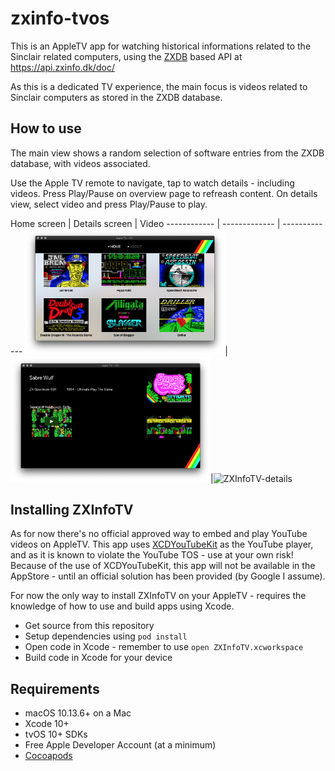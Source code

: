 # zxinfo-tvos
This is an AppleTV app for watching historical informations related to the Sinclair related computers, using the [ZXDB](https://github.com/zxdb/ZXDB) based API at https://api.zxinfo.dk/doc/

As this is a dedicated TV experience, the main focus is videos related to Sinclair computers as stored in the ZXDB database.

## How to use
The main view shows a random selection of software entries from the ZXDB database, with videos associated.

Use the Apple TV remote to navigate, tap to watch details - including videos. Press Play/Pause on overview page to refreash content. On details view, select video and press Play/Pause to play.

Home screen | Details screen | Video
------------ | ------------- | -------------
<img width="320" alt="ZXInfoTV-home" src="doc/assets/ZXInfoTV-home.png">|<img width="320" alt="ZXInfoTV-details" src="doc/assets/ZXInfoTV-details.png">|<img width="320" alt="ZXInfoTV-details" src="doc/assets/ZXInfo.gif">

## Installing ZXInfoTV
As for now there's no official approved way to embed and play YouTube videos on AppleTV. This app uses [XCDYouTubeKit](https://github.com/0xced/XCDYouTubeKit) as the YouTube player, and as it is known to violate the YouTube TOS - use at your own risk! Because of the use of XCDYouTubeKit, this app will not be available in the AppStore - until an official solution has been provided (by Google I assume).

For now the only way to install ZXInfoTV on your AppleTV - requires the knowledge of how to use and build apps using Xcode.

* Get source from this repository
* Setup dependencies using `pod install`
* Open code in Xcode - remember to use `open ZXInfoTV.xcworkspace`
* Build code in Xcode for your device

## Requirements
* macOS 10.13.6+ on a Mac
* Xcode 10+
* tvOS 10+ SDKs
* Free Apple Developer Account (at a minimum)
* [Cocoapods](https://cocoapods.org/)
